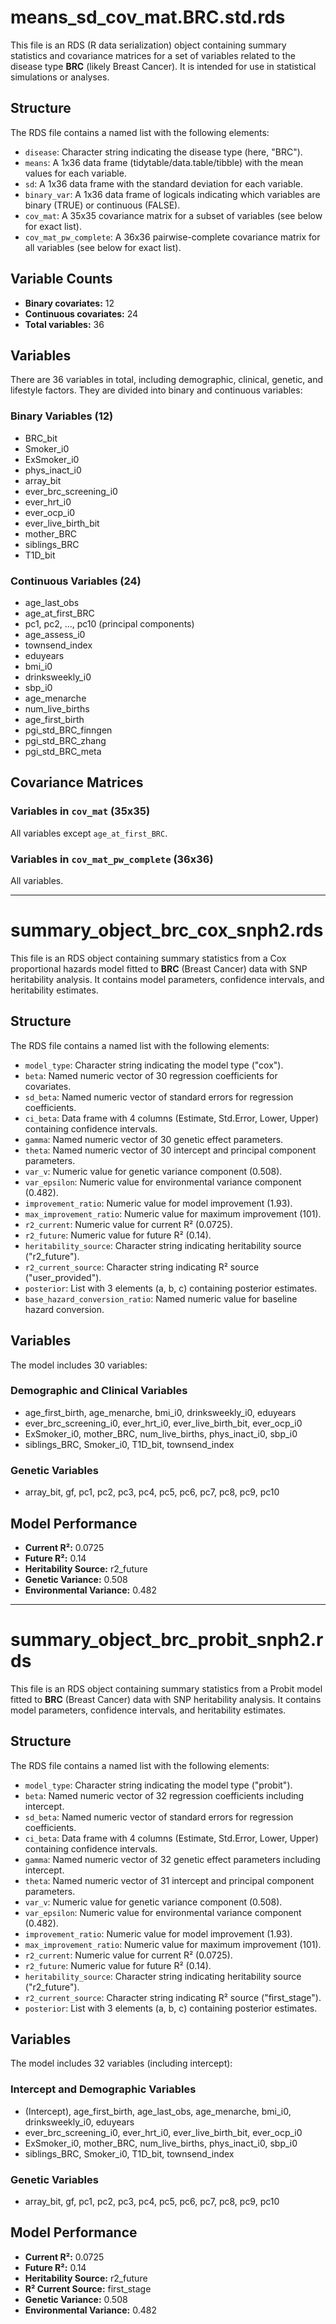 # means_sd_cov_mat.BRC.std.rds
This file is an RDS (R data serialization) object containing summary statistics and covariance matrices for a set of variables related to the disease type **BRC** (likely Breast Cancer). It is intended for use in statistical simulations or analyses.

## Structure
The RDS file contains a named list with the following elements:

- `disease`: Character string indicating the disease type (here, "BRC").
- `means`: A 1x36 data frame (tidytable/data.table/tibble) with the mean values for each variable.
- `sd`: A 1x36 data frame with the standard deviation for each variable.
- `binary_var`: A 1x36 data frame of logicals indicating which variables are binary (TRUE) or continuous (FALSE).
- `cov_mat`: A 35x35 covariance matrix for a subset of variables (see below for exact list).
- `cov_mat_pw_complete`: A 36x36 pairwise-complete covariance matrix for all variables (see below for exact list).

## Variable Counts
- **Binary covariates:** 12
- **Continuous covariates:** 24
- **Total variables:** 36

## Variables
There are 36 variables in total, including demographic, clinical, genetic, and lifestyle factors. They are divided into binary and continuous variables:

### Binary Variables (12)
- BRC_bit
- Smoker_i0
- ExSmoker_i0
- phys_inact_i0
- array_bit
- ever_brc_screening_i0
- ever_hrt_i0
- ever_ocp_i0
- ever_live_birth_bit
- mother_BRC
- siblings_BRC
- T1D_bit

### Continuous Variables (24)
- age_last_obs
- age_at_first_BRC
- pc1, pc2, ..., pc10 (principal components)
- age_assess_i0
- townsend_index
- eduyears
- bmi_i0
- drinksweekly_i0
- sbp_i0
- age_menarche
- num_live_births
- age_first_birth
- pgi_std_BRC_finngen
- pgi_std_BRC_zhang
- pgi_std_BRC_meta

## Covariance Matrices

### Variables in `cov_mat` (35x35)
All variables except `age_at_first_BRC`.

### Variables in `cov_mat_pw_complete` (36x36)
All variables.

---

# summary_object_brc_cox_snph2.rds
This file is an RDS object containing summary statistics from a Cox proportional hazards model fitted to **BRC** (Breast Cancer) data with SNP heritability analysis. It contains model parameters, confidence intervals, and heritability estimates.

## Structure
The RDS file contains a named list with the following elements:

- `model_type`: Character string indicating the model type ("cox").
- `beta`: Named numeric vector of 30 regression coefficients for covariates.
- `sd_beta`: Named numeric vector of standard errors for regression coefficients.
- `ci_beta`: Data frame with 4 columns (Estimate, Std.Error, Lower, Upper) containing confidence intervals.
- `gamma`: Named numeric vector of 30 genetic effect parameters.
- `theta`: Named numeric vector of 30 intercept and principal component parameters.
- `var_v`: Numeric value for genetic variance component (0.508).
- `var_epsilon`: Numeric value for environmental variance component (0.482).
- `improvement_ratio`: Numeric value for model improvement (1.93).
- `max_improvement_ratio`: Numeric value for maximum improvement (101).
- `r2_current`: Numeric value for current R² (0.0725).
- `r2_future`: Numeric value for future R² (0.14).
- `heritability_source`: Character string indicating heritability source ("r2_future").
- `r2_current_source`: Character string indicating R² source ("user_provided").
- `posterior`: List with 3 elements (a, b, c) containing posterior estimates.
- `base_hazard_conversion_ratio`: Named numeric value for baseline hazard conversion.

## Variables
The model includes 30 variables:

### Demographic and Clinical Variables
- age_first_birth, age_menarche, bmi_i0, drinksweekly_i0, eduyears
- ever_brc_screening_i0, ever_hrt_i0, ever_live_birth_bit, ever_ocp_i0
- ExSmoker_i0, mother_BRC, num_live_births, phys_inact_i0, sbp_i0
- siblings_BRC, Smoker_i0, T1D_bit, townsend_index

### Genetic Variables
- array_bit, gf, pc1, pc2, pc3, pc4, pc5, pc6, pc7, pc8, pc9, pc10

## Model Performance
- **Current R²:** 0.0725
- **Future R²:** 0.14
- **Heritability Source:** r2_future
- **Genetic Variance:** 0.508
- **Environmental Variance:** 0.482

---

# summary_object_brc_probit_snph2.rds
This file is an RDS object containing summary statistics from a Probit model fitted to **BRC** (Breast Cancer) data with SNP heritability analysis. It contains model parameters, confidence intervals, and heritability estimates.

## Structure
The RDS file contains a named list with the following elements:

- `model_type`: Character string indicating the model type ("probit").
- `beta`: Named numeric vector of 32 regression coefficients including intercept.
- `sd_beta`: Named numeric vector of standard errors for regression coefficients.
- `ci_beta`: Data frame with 4 columns (Estimate, Std.Error, Lower, Upper) containing confidence intervals.
- `gamma`: Named numeric vector of 32 genetic effect parameters including intercept.
- `theta`: Named numeric vector of 31 intercept and principal component parameters.
- `var_v`: Numeric value for genetic variance component (0.508).
- `var_epsilon`: Numeric value for environmental variance component (0.482).
- `improvement_ratio`: Numeric value for model improvement (1.93).
- `max_improvement_ratio`: Numeric value for maximum improvement (101).
- `r2_current`: Numeric value for current R² (0.0725).
- `r2_future`: Numeric value for future R² (0.14).
- `heritability_source`: Character string indicating heritability source ("r2_future").
- `r2_current_source`: Character string indicating R² source ("first_stage").
- `posterior`: List with 3 elements (a, b, c) containing posterior estimates.

## Variables
The model includes 32 variables (including intercept):

### Intercept and Demographic Variables
- (Intercept), age_first_birth, age_last_obs, age_menarche, bmi_i0, drinksweekly_i0, eduyears
- ever_brc_screening_i0, ever_hrt_i0, ever_live_birth_bit, ever_ocp_i0
- ExSmoker_i0, mother_BRC, num_live_births, phys_inact_i0, sbp_i0
- siblings_BRC, Smoker_i0, T1D_bit, townsend_index

### Genetic Variables
- array_bit, gf, pc1, pc2, pc3, pc4, pc5, pc6, pc7, pc8, pc9, pc10

## Model Performance
- **Current R²:** 0.0725
- **Future R²:** 0.14
- **Heritability Source:** r2_future
- **R² Current Source:** first_stage
- **Genetic Variance:** 0.508
- **Environmental Variance:** 0.482